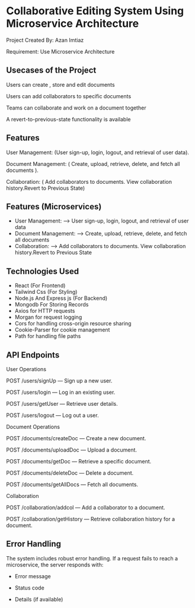 
# Collaborative Editing System Using Microservice Architecture 

 Project Created By: Azan Imtiaz

Requirement:
Use Microservice Architecture




## Usecases of the Project

Users can create , store  and edit documents

Users can add collaborators to specific documents

Teams can collaborate and work on a document together 

A revert-to-previous-state functionality is available














## Features

User Management:
(User sign-up, login, logout, and retrieval of user data).

Document Management:
( Create, upload, retrieve, delete, and fetch all documents ).

Collaboration:
( Add collaborators to documents.
View collaboration history.Revert to Previous State)


## Features (Microservices)

- User Management:
  --> User sign-up, login, logout, and retrieval of user data
- Document Management: -->  Create, upload, retrieve, delete, and fetch all documents 
- Collaboration: --> Add collaborators to documents. View collaboration history.Revert to Previous State

## Technologies Used

- React (For Frontend)
- Tailwind Css (For Styling)
- Node.js And Express js (For Backend)
- Mongodb For Storing Records
- Axios for HTTP requests
- Morgan for request logging
- Cors for handling cross-origin resource sharing
- Cookie-Parser for cookie management
- Path for handling file paths

## API Endpoints

User Operations

POST /users/signUp — Sign up a new user.

POST /users/login — Log in an existing user.

POST /users/getUser — Retrieve user details.

POST /users/logout — Log out a user.

Document Operations

POST /documents/createDoc — Create a new document.

POST /documents/uploadDoc — Upload a document.

POST /documents/getDoc — Retrieve a specific document.

POST /documents/deleteDoc — Delete a document.

POST /documents/getAllDocs — Fetch all documents.

Collaboration

POST /collaboration/addcol — Add a collaborator to a document.

POST /collaboration/getHistory — Retrieve collaboration history for a document.


## Error Handling

The system includes robust error handling. If a request fails to reach a microservice, the server responds with:

- Error message

- Status code

- Details (if available)